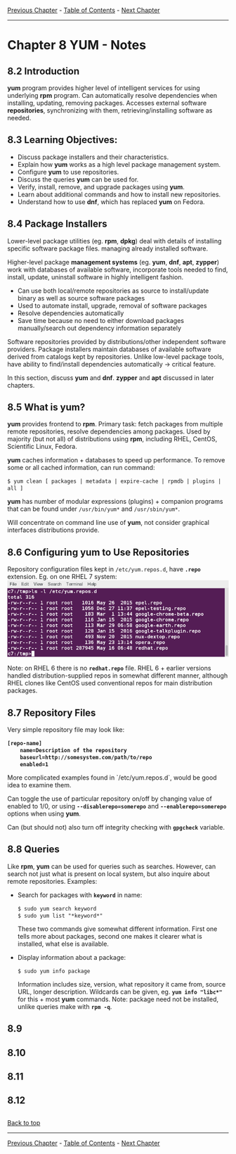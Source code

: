[Previous Chapter](../Ch07-dpkg/notes_Ch07.md) - [Table of Contents](../README.md#table-of-contents) - [Next Chapter](../Ch09-zypper/notes_Ch09.md)

---

# Chapter 8 YUM - Notes

## 8.2 Introduction
**yum** program provides higher level of intelligent services for using underlying **rpm** program. Can automatically resolve dependencies when installing, updating, removing packages. Accesses external software **repositories**, synchronizing with them, retrieving/installing software as needed.

## 8.3 Learning Objectives:
- Discuss package installers and their characteristics.
- Explain how **yum** works as a high level package management system.
- Configure **yum** to use repositories.
- Discuss the queries **yum** can be used for.
- Verify, install, remove, and upgrade packages using **yum**.
- Learn about additional commands and how to install new repositories.
- Understand how to use **dnf**, which has replaced **yum** on Fedora.


## 8.4 Package Installers
Lower-level package utilities (eg. **rpm**, **dpkg**) deal with details of installing specific software package files. managing already installed software.

Higher-level package **management systems** (eg. **yum**, **dnf**, **apt**, **zypper**) work with databases of available software, incorporate tools needed to find, install, update, uninstall software in highly intelligent fashion.
- Can use both local/remote repositories as source to install/update binary as well as source software packages
- Used to automate install, upgrade, removal of software packages
- Resolve dependencies automatically
- Save time because no need to either download packages manually/search out dependency information separately

Software repositories provided by distributions/other independent software providers. Package installers maintain databases of available software derived from catalogs kept by repositories. Unlike low-level package tools, have ability to find/install dependencies automatically -> critical feature.

In this section, discuss **yum** and **dnf**. **zypper** and **apt** discussed in later chapters.


## 8.5 What is yum?
**yum** provides frontend to **rpm**. Primary task: fetch packages from multiple remote repositories, resolve dependencies among packages. Used by majority (but not all) of distributions using **rpm**, including RHEL, CentOS, Scientific Linux, Fedora.

**yum** caches information + databases to speed up performance. To remove some or all cached information, can run command:
```shell
$ yum clean [ packages | metadata | expire-cache | rpmdb | plugins | all ]
```
**yum** has number of modular expressions (plugins) + companion programs that can be found under `/usr/bin/yum*` and `/usr/sbin/yum*`.

Will concentrate on command line use of **yum**, not consider graphical interfaces distributions provide.


## 8.6 Configuring yum to Use Repositories
Repository configuration files kept in `/etc/yum.repos.d`, have **`.repo`** extension. Eg. on one RHEL 7 system:
![yumrepos](/images/yumrepos.png)

Note: on RHEL 6 there is no **`redhat.repo`** file. RHEL 6 + earlier versions handled distribution-supplied repos in somewhat different manner, although RHEL clones like CentOS used conventional repos for main distribution packages.


## 8.7 Repository Files
Very simple repository file may look like:
<strong>
```shell
[repo-name]
    name=Description of the repository
    baseurl=http://somesystem.com/path/to/repo
    enabled=1
```
</strong>
More complicated examples found in `/etc/yum.repos.d`, would be good idea to examine them.

Can toggle the use of particular repository on/off by changing value of enabled to 1/0, or using **`--disablerepo=somerepo`** and **`--enablerepo=somerepo`** options when using **yum**.

Can (but should not) also turn off integrity checking with **`gpgcheck`** variable.

## 8.8 Queries
Like **rpm**, **yum** can be used for queries such as searches. However, can search not just what is present on local system, but also inquire about remote repositories. Examples:
- Search for packages with **`keyword`** in name:
  ```shell
  $ sudo yum search keyword
  $ sudo yum list "*keyword*"
  ```
  These two commands give somewhat different information. First one tells more about packages, second one makes it clearer what is installed, what else is available.

- Display information about a package:
  ```shell
  $ sudo yum info package
  ```
  Information includes size, version, what repository it came from, source URL, longer description. Wildcards can be given, eg. **`yum info "libc*"`** for this + most **yum** commands. Note: package need not be installed, unlike queries make with **`rpm -q`**.


## 8.9
## 8.10
## 8.11
## 8.12

##

[Back to top](#)

---

[Previous Chapter](../Ch07-dpkg/notes_Ch07.md) - [Table of Contents](../README.md#table-of-contents) - [Next Chapter](../Ch09-zypper/notes_Ch09.md)
